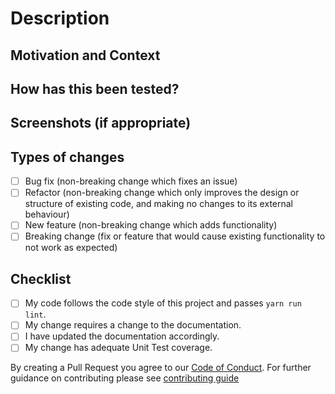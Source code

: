 <!--- Provide a general summary of your changes in the Title above -->

# Description
<!--- Describe your changes in detail -->

## Motivation and Context
<!--- Why is this change required? What problem does it solve? -->
<!--- If it fixes an open issue, please link to the issue here. -->

## How has this been tested?
<!--- Please describe in detail how you tested your changes. -->
<!--- Include details of your testing environment, tests ran to see how -->
<!--- your change affects other areas of the code, etc. -->

## Screenshots (if appropriate)

## Types of changes
<!--- What types of changes does your code introduce? Put an `x` in all the boxes that apply: -->
- [ ] Bug fix (non-breaking change which fixes an issue)
- [ ] Refactor (non-breaking change which only improves the design or structure of existing code, and making no changes to its external behaviour)
- [ ] New feature (non-breaking change which adds functionality)
- [ ] Breaking change (fix or feature that would cause existing functionality to not work as expected)

## Checklist
<!--- Go over all the following points, and put an `x` in all the boxes that apply. -->
<!--- If you're unsure about any of these, don't hesitate to ask. We're here to help! -->
- [ ] My code follows the code style of this project and passes `yarn run lint`.
- [ ] My change requires a change to the documentation.
- [ ] I have updated the documentation accordingly.
- [ ] My change has adequate Unit Test coverage.

By creating a Pull Request you agree to our [Code of Conduct](https://github.com/obsidian-tasks-group/obsidian-tasks/blob/main/CODE_OF_CONDUCT.md). For further guidance on contributing please see [contributing guide](https://github.com/obsidian-tasks-group/obsidian-tasks/blob/main/CONTRIBUTING.md)
